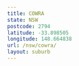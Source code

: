 ```yaml
---
title: COWRA
state: NSW
postcode: 2794
latitude: -33.898505
longitude: 148.664838
url: /nsw/cowra/
layout: suburb
---
```

